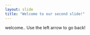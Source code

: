 ```yaml
---
layout: slide
title: "Welcome to our second slide!"
---
```

welcome..
Use the left arrow to go back!
